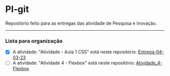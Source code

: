 # PI-git
Repositório feito para as entregas das atividade de Pesquisa e Inovação.

---
### Lista para organização

- [X] A atividade: "Atividade - Aula 1 CSS" está neste repositório: [Entrega-04-03-23](./entrega-04-03-23)
- [ ] A atividade: "Atividade 4 - Flexbox" está neste repositório: [Atividade_4-Flexbox](./Atividade_4-Flexbox)
